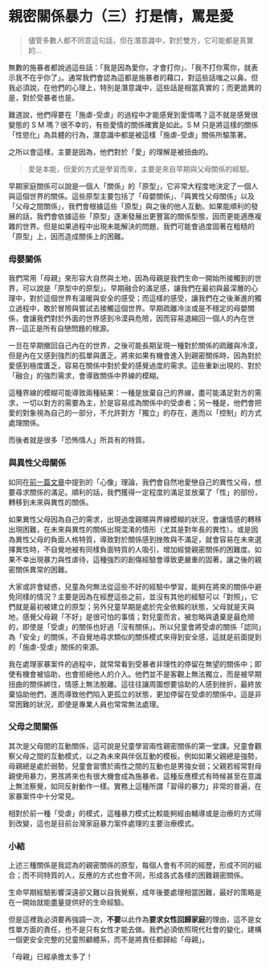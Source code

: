 # 親密關係暴力（三）打是情，罵是愛

> 儘管多數人都不同意這句話，但在潛意識中，對於雙方，它可能都是真實的...

無數的施暴者都說過這些話：「我是因為愛你，才會打你」、「我不打你罵你，就表示我不在乎你了」。通常我們會認為這都是施暴者的藉口，對這些話嗤之以鼻。但我必須說，在他們的心理上，特別是潛意識中，這些話是相當真實的；而更詭異的是，對於受暴者也是。

難道說，他們得要在「施虐-受虐」的過程中才能感覺到愛情嗎？這不就是感覺很變態的 S M 嗎？很不幸的，有些愛情的關係確實是如此。S M 只是將這樣的關係「性慾化」為具體的行為，潛意識中都是被這樣「施虐-受虐」關係所驅策著。

之所以會這樣，主要是因為，他們對於「愛」的理解是被扭曲的。

> 愛是本能，但愛的方式是學習而來，主要是來自早期與父母關係的經驗。

早期家庭關係可以說是一個人「關係」的「原型」，它非常大程度地決定了一個人與這個世界的關係。這些原型主要包括了「母嬰關係」、「與異性父母關係」以及「父母之間關係」，我們會根據這些「原型」與之後的他人互動。如果能順利的發展的話，我們會依據這些「原型」逐漸發展出更豐富的關係型態，因而更能適應複雜的世界。但是如果過程中出現未能解決的問題，我們可能會過度固著在粗糙的「原型」上，因而造成關係上的困難。

### 母嬰關係

我們常用「母親」來形容大自然與土地，因為母親是我們生命一開始所接觸到的世界，可以說是「原型中的原型」。早期融合的滿足感，讓我們在最初與最深層的心理中，對於這個世界有溫暖與安全的感受；而這樣的感受，讓我們在之後漸進的獨立過程中，敢於冒險與嘗試去接觸這個世界。早期疏離冷淡或是不穩定的母嬰關係，會讓我們對於外面的世界感到冷漠與危險，因而容易退縮回一個人的內在世界--這正是所有自戀問題的根源。

一旦在早期撤回自己內在的世界，之後可能長期呈現一種對於關係的疏離與冷漠，但是內在又感到強烈的孤單與匱乏。將來如果有機會進入到親密關係時，因為對於愛感到極度匱乏，容易在關係中對於愛的感覺過度的需求。這些重新出現的、對於「融合」的強烈需求，會導致關係中界線的模糊。

這種界線的模糊可能導致兩種結果：一種是放棄自己的界線，盡可能滿足對方的需求，一切以對方的需要為主，於是容易成為關係中的受虐者；另一種是，他們會把愛的對象視為自己的一部分，不允許對方「獨立」的存在，進而以「控制」的方式處理關係。

而後者就是很多「恐怖情人」所具有的特質。

### 與異性父母關係

如同在[前一篇文章](https://matters.news/forum/?post=17e7bb81-d7df-4d1a-ada5-c10028197469)中提到的「心像」理論，我們會自然地愛戀自己的異性父母，想要尋求關係的滿足。順利的話，我們獲得一定程度的滿足並放棄了「性」的部份，轉移到未來與異性的關係。

如果異性父母因為自己的需求，出現過度親暱與界線模糊的狀況，會讓情感的轉移出現困難，在未來與異性的關係出現混淆的情形（尤其是對年長的異性）。或是因為異性父母的負面人格特質，導致對於關係感到挫敗與不滿足，就會容易在未來選擇異性時，不自覺地被有同樣負面特質的人吸引，增加經營親密關係的困難度。如果不幸出現暴力與性虐待，這種強烈的創傷經驗會導致更嚴重的固著，讓之後的親密關係異常的困難。

大家或許會疑惑，兒童為何無法從這些不好的經驗中學習，能夠在將來的關係中避免同樣的情況？主要是因為在經歷這些之前，並沒有其他的經驗可以「對照」，它們就是最初被建立的原型；另外兒童早期是處於完全依賴的狀態，父母就是天與地，感覺父母親「不好」是很可怕的事情；對兒童而言，被忽略與遺棄是最危險的，即使是「受虐」的關係也好過「沒有關係」。所以兒童會將受虐的關係「認同」為「安全」的關係，不自覺地尋求類似的關係模式來得到安全感，這就是前面提到的「施虐-受虐」關係的來源。

我在處理家暴案件的過程中，就常常看到受暴者非理性的停留在無望的關係中；即使有機會被協助，也會拒絕他人的介入。他們並不是客觀上無法獨立，而是被早期扭曲的關係綁住，情感上無法脫離。這往往讓周圍想要協助的人感到挫折，最終放棄協助他們，進而導致他們陷入更孤立的狀態，更加停留在受虐的關係中。這是非常困難的狀況，即使是專業人員也常常無法處理。

### 父母之間關係

其次是父母間的互動關係，這可說是兒童學習兩性親密關係的第一堂課。兒童會觀察父母之間的互動模式，以之為未來與伴侶互動的模板。例如如果父親總是強勢，母親總是處於弱勢，兒童會習慣於兩性之間的互動也是男強女弱；父親若經常對母親使用暴力，男孩將來也有很大機會成為施暴者。這種反應模式有時候甚至在意識上無法察覺，如同反射動作一樣。實務上這種所謂「習得的暴力」非常的普遍，在家暴案件中十分常見。

相對於前一種「受虐」的模式，這種暴力模式比較能夠經由輔導或是治療的方式得到改變，這也是目前台灣家庭暴力案件處理的主要治療模式。

### 小結

上述三種關係是我認為的親密關係的原型，每個人會有不同的經歷，形成不同的組合；而不同特質的人，反應的方式也會不同，形成各式各樣的困難親密關係。

生命早期經驗影響深遠卻又難以自我覺察，成年後要處理相當困難，最好的策略是在一開始就能盡量提供好的生命經驗。

但是這裡我必須要再強調一次，**不要**以此作為**要求女性回歸家庭**的理由，這不是女性單方面的責任，也不是只有女性才能去做。我們必須依照現代社會的變化，建構一個更安全完整的兒童照顧體系，而不是將責任都歸給「母親」。

「母親」已經承擔太多了！

